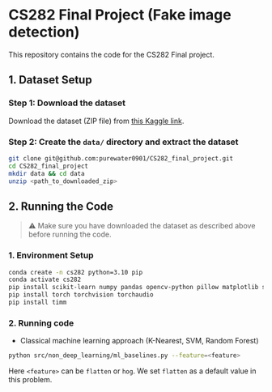 # CS282 Final Project (Fake image detection)

This repository contains the code for the CS282 Final project.

## 1. Dataset Setup

### Step 1: Download the dataset

Download the dataset (ZIP file) from [this Kaggle link](https://www.kaggle.com/datasets/katsuyamucb/madde-dataset).

### Step 2: Create the `data/` directory and extract the dataset

```bash
git clone git@github.com:purewater0901/CS282_final_project.git
cd CS282_final_project
mkdir data && cd data
unzip <path_to_downloaded_zip>
```

## 2. Running the Code

> ⚠️ Make sure you have downloaded the dataset as described above before running the code.

### 1. Environment Setup

```bash
conda create -n cs282 python=3.10 pip
conda activate cs282
pip install scikit-learn numpy pandas opencv-python pillow matplotlib scikit-image wandb IPython
pip install torch torchvision torchaudio
pip install timm
```

### 2. Running code

- Classical machine learning approach (K-Nearest, SVM, Random Forest)

```bash
python src/non_deep_learning/ml_baselines.py --feature=<feature>
```

Here `<feature>` can be `flatten` or `hog`. We set `flatten` as a default value in this problem.
